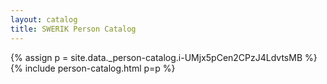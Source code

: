 ```yaml
---
layout: catalog
title: SWERIK Person Catalog
---
```

{% assign p = site.data._person-catalog.i-UMjx5pCen2CPzJ4LdvtsMB %}
{% include person-catalog.html p=p %}

